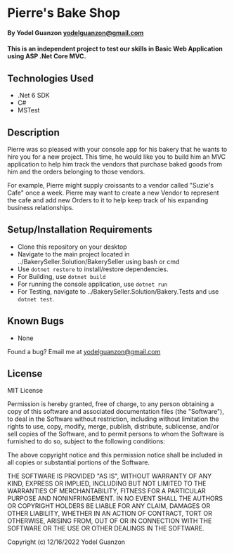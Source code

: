 #  Pierre's Bake Shop

#### By Yodel Guanzon <yodelguanzon@gmail.com>

#### This is an independent project to test our skills in Basic Web Application using ASP .Net Core MVC.

## Technologies Used

* .Net 6 SDK
* C#
* MSTest

## Description

Pierre was so pleased with your console app for his bakery that he wants to hire you for a new project. This time, he would like you to build him an MVC application to help him track the vendors that purchase baked goods from him and the orders belonging to those vendors.

For example, Pierre might supply croissants to a vendor called "Suzie's Cafe" once a week. Pierre may want to create a new Vendor to represent the cafe and add new Orders to it to help keep track of his expanding business relationships.

## Setup/Installation Requirements

* Clone this repository on your desktop
* Navigate to the main project located in ../BakerySeller.Solution/BakerySeller using bash or cmd
* Use ``` dotnet restore ``` to install/restore dependencies.
* For Building, use ```dotnet build```
* For running the console application, use ```dotnet run```
* For Testing, navigate to ../BakerySeller.Solution/Bakery.Tests and use ```dotnet test```.

## Known Bugs

* None

Found a bug? Email me at <yodelguanzon@gmail.com>

## License

MIT License

Permission is hereby granted, free of charge, to any person obtaining a copy
of this software and associated documentation files (the "Software"), to deal
in the Software without restriction, including without limitation the rights
to use, copy, modify, merge, publish, distribute, sublicense, and/or sell
copies of the Software, and to permit persons to whom the Software is
furnished to do so, subject to the following conditions:

The above copyright notice and this permission notice shall be included in all
copies or substantial portions of the Software.

THE SOFTWARE IS PROVIDED "AS IS", WITHOUT WARRANTY OF ANY KIND, EXPRESS OR
IMPLIED, INCLUDING BUT NOT LIMITED TO THE WARRANTIES OF MERCHANTABILITY,
FITNESS FOR A PARTICULAR PURPOSE AND NONINFRINGEMENT. IN NO EVENT SHALL THE
AUTHORS OR COPYRIGHT HOLDERS BE LIABLE FOR ANY CLAIM, DAMAGES OR OTHER
LIABILITY, WHETHER IN AN ACTION OF CONTRACT, TORT OR OTHERWISE, ARISING FROM,
OUT OF OR IN CONNECTION WITH THE SOFTWARE OR THE USE OR OTHER DEALINGS IN THE
SOFTWARE.

Copyright (c) 12/16/2022 Yodel Guanzon

